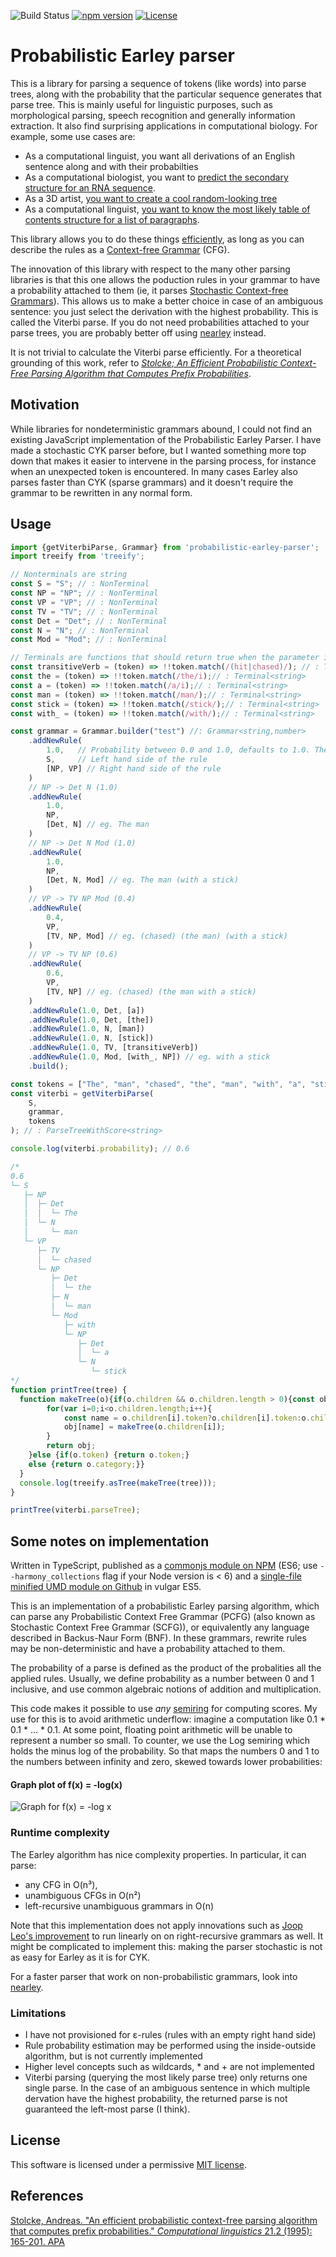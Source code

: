 ![Build Status](https://travis-ci.org/digitalheir/probabilistic-earley-parser-javascript.svg?branch=master)
[![npm version](https://badge.fury.io/js/probabilistic-earley-parser.svg)](https://www.npmjs.com/package/probabilistic-earley-parser)
[![License](https://img.shields.io/npm/l/probabilistic-earley-parser.svg)](https://github.com/digitalheir/probabilistic-earley-parser-javascript/blob/master/LICENSE)

# Probabilistic Earley parser

This is a library for parsing a sequence of tokens (like words) into parse trees, along with the probability that the particular sequence generates that parse tree. This is mainly useful for linguistic purposes, such as morphological parsing, speech recognition and generally information extraction. It also find surprising applications in computational biology. For example, some use cases are:

* As a computational linguist, you want all derivations of an English sentence along and with their probabilties
* As a computational biologist, you want to [predict the secondary structure for an RNA sequence](https://en.wikipedia.org/wiki/Stochastic_context-free_grammar#RNA_structure_prediction).
* As a 3D artist, [you want to create a cool random-looking tree](https://en.wikipedia.org/wiki/L-system)
* As a computational linguist, [you want to know the most likely table of contents structure for a list of paragraphs](https://digitalheir.github.io/java-rechtspraak-library/document-structure/).

This library allows you to do these things [efficiently](https://github.com/digitalheir/probabilistic-earley-parser-javascript#runtime-complexity), as long as you can describe the rules as a [Context-free Grammar](https://en.wikipedia.org/wiki/Context-free_grammar) (CFG).

The innovation of this library with respect to the many other parsing libraries is that this one allows the poduction rules in your grammar to have a probability attached to them (ie, it parses [Stochastic Context-free Grammars](https://en.wikipedia.org/wiki/Stochastic_context-free_grammar)). This allows us to make a better choice in case of an ambiguous sentence: you just select the derivation with the highest probability. This is called the Viterbi parse.  If you do not need probabilities attached to your parse trees, you are probably better off using [nearley](http://nearley.js.org) instead.

It is not trivial to calculate the Viterbi parse efficiently. For a theoretical grounding of this work, refer to [*Stolcke; An Efficient Probabilistic Context-Free
           Parsing Algorithm that Computes Prefix
           Probabilities*](http://www.aclweb.org/anthology/J95-2002).
  
## Motivation
While libraries for nondeterministic grammars abound, I could not find an existing JavaScript
implementation of the Probabilistic Earley Parser. I have made a stochastic CYK parser before, but I wanted something
more top down that makes it easier to intervene in the parsing process,
for instance when an unexpected token is encountered. 
In many cases Earley also parses faster than CYK (sparse grammars) and it doesn't require the grammar to be 
rewritten in any normal form.
   
## Usage
````javascript
import {getViterbiParse, Grammar} from 'probabilistic-earley-parser';
import treeify from 'treeify';

// Nonterminals are string
const S = "S"; // : NonTerminal 
const NP = "NP"; // : NonTerminal 
const VP = "VP"; // : NonTerminal 
const TV = "TV"; // : NonTerminal 
const Det = "Det"; // : NonTerminal 
const N = "N"; // : NonTerminal 
const Mod = "Mod"; // : NonTerminal 

// Terminals are functions that should return true when the parameter is of given type
const transitiveVerb = (token) => !!token.match(/(hit|chased)/); // : Terminal<string>
const the = (token) => !!token.match(/the/i);// : Terminal<string> 
const a = (token) => !!token.match(/a/i);// : Terminal<string> 
const man = (token) => !!token.match(/man/);// : Terminal<string> 
const stick = (token) => !!token.match(/stick/);// : Terminal<string> 
const with_ = (token) => !!token.match(/with/);// : Terminal<string> 

const grammar = Grammar.builder("test") //: Grammar<string,number> 
    .addNewRule(
        1.0,   // Probability between 0.0 and 1.0, defaults to 1.0. The builder takes care of converting it to the semiring element
        S,     // Left hand side of the rule
        [NP, VP] // Right hand side of the rule
    )
    // NP -> Det N (1.0)
    .addNewRule(
        1.0,
        NP,
        [Det, N] // eg. The man
    )
    // NP -> Det N Mod (1.0)
    .addNewRule(
        1.0,
        NP,
        [Det, N, Mod] // eg. The man (with a stick)
    )
    // VP -> TV NP Mod (0.4)
    .addNewRule(
        0.4,
        VP,
        [TV, NP, Mod] // eg. (chased) (the man) (with a stick)
    )
    // VP -> TV NP (0.6)
    .addNewRule(
        0.6,
        VP,
        [TV, NP] // eg. (chased) (the man with a stick)
    )
    .addNewRule(1.0, Det, [a])
    .addNewRule(1.0, Det, [the])
    .addNewRule(1.0, N, [man])
    .addNewRule(1.0, N, [stick])
    .addNewRule(1.0, TV, [transitiveVerb])
    .addNewRule(1.0, Mod, [with_, NP]) // eg. with a stick
    .build();

const tokens = ["The", "man", "chased", "the", "man", "with", "a", "stick"];
const viterbi = getViterbiParse(
    S,
    grammar,
    tokens
); // : ParseTreeWithScore<string>

console.log(viterbi.probability); // 0.6

/*
0.6
└─ S
   ├─ NP
   │  ├─ Det
   │  │  └─ The
   │  └─ N
   │     └─ man
   └─ VP
      ├─ TV
      │  └─ chased
      └─ NP
         ├─ Det
         │  └─ the
         ├─ N
         │  └─ man
         └─ Mod
            ├─ with
            └─ NP
               ├─ Det
               │  └─ a
               └─ N
                  └─ stick
*/
function printTree(tree) {
  function makeTree(o){if(o.children && o.children.length > 0){const obj = {};
        for(var i=0;i<o.children.length;i++){
            const name = o.children[i].token?o.children[i].token:o.children[i].category;
            obj[name] = makeTree(o.children[i]);
        }
        return obj;
    }else {if(o.token) {return o.token;}
    else {return o.category;}}
  }
  console.log(treeify.asTree(makeTree(tree)));
}

printTree(viterbi.parseTree);

````

## Some notes on implementation

Written in TypeScript, published as a [commonjs module on NPM](https://www.npmjs.com/package/probabilistic-earley-parser) (ES6; use `--harmony_collections` flag if your Node version is < 6) and a [single-file minified UMD module on Github](https://github.com/digitalheir/probabilistic-earley-parser-javascript/releases) in vulgar ES5.

This is an implementation of a probabilistic Earley parsing algorithm, which can parse any Probabilistic Context Free Grammar (PCFG) (also
known as Stochastic Context Free Grammar (SCFG)),
or equivalently any language described in Backus-Naur Form (BNF). In these grammars, 
rewrite rules may be non-deterministic and have a probability attached to them.

The probability of a parse is defined as the product of the probalities all the applied rules. Usually,
we define probability as a number between 0 and 1 inclusive, and use common algebraic notions of addition and
multiplication.

This code makes it possible to use *any* [semiring](https://en.wikipedia.org/wiki/Semiring) for computing
scores. My use for this is to avoid arithmetic underflow: imagine a computation like 0.1 * 0.1 * ... * 0.1.
At some point, floating point arithmetic will be unable to represent a number so small. To counter, we use the Log
semiring which holds the minus log of the probability. So that maps the numbers 0 and 1 to the numbers
between infinity and zero, skewed towards lower probabilities:

#### Graph plot of f(x) = -log(x)

![Graph for f(x) = -log x](https://leibniz.cloudant.com/assets/_design/ddoc/graph%20for%20-log%20x.PNG)


### Runtime complexity
The Earley algorithm has nice complexity properties. In particular, it can
parse:

* any CFG in O(n³), 
* unambiguous CFGs in O(n²)
* left-recursive unambiguous grammars in O(n)

Note that this implementation does not apply innovations such as [Joop Leo's improvement](http://www.sciencedirect.com/science/article/pii/030439759190180A) to run linearly on on right-recursive grammars as well. It might be complicated to implement this: making the parser stochastic is not as easy for Earley as it is for CYK.

For a faster parser that work on non-probabilistic grammars, look into [nearley](nearley.js.org).

### Limitations
* I have not provisioned for ε-rules (rules with an empty right hand side)
* Rule probability estimation may be performed using the inside-outside algorithm, but is not currently implemented
* Higher level concepts such as wildcards, * and + are not implemented
* Viterbi parsing (querying the most likely parse tree) only returns one single parse. In the case of an ambiguous sentence in which multiple dervation have the highest probability, the returned parse is not guaranteed the left-most parse (I think).

## License
This software is licensed under a permissive [MIT license](https://opensource.org/licenses/MIT).

## References
[Stolcke, Andreas. "An efficient probabilistic context-free parsing algorithm that computes prefix probabilities." *Computational linguistics* 21.2 (1995): 165-201.
APA](http://www.aclweb.org/anthology/J95-2002)
